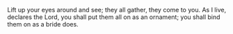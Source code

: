 Lift up your eyes around and see; they all gather, they come to you. As I live, declares the Lord, you shall put them all on as an ornament; you shall bind them on as a bride does.
